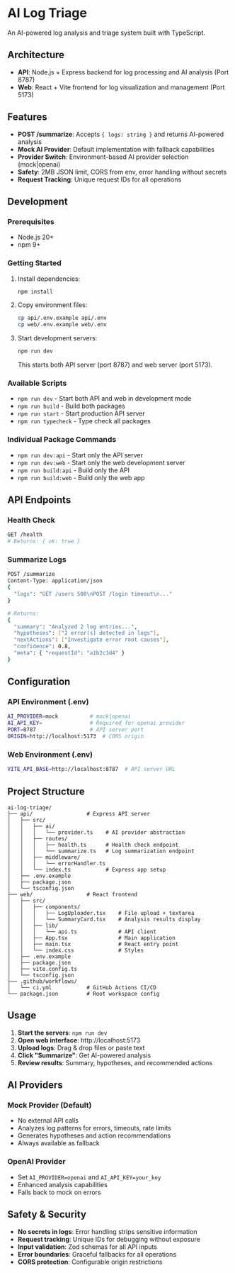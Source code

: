 # AI Log Triage

An AI-powered log analysis and triage system built with TypeScript.

## Architecture

- **API**: Node.js + Express backend for log processing and AI analysis (Port 8787)
- **Web**: React + Vite frontend for log visualization and management (Port 5173)

## Features

- **POST /summarize**: Accepts `{ logs: string }` and returns AI-powered analysis
- **Mock AI Provider**: Default implementation with fallback capabilities
- **Provider Switch**: Environment-based AI provider selection (mock|openai)
- **Safety**: 2MB JSON limit, CORS from env, error handling without secrets
- **Request Tracking**: Unique request IDs for all operations

## Development

### Prerequisites

- Node.js 20+
- npm 9+

### Getting Started

1. Install dependencies:

   ```bash
   npm install
   ```

2. Copy environment files:

   ```bash
   cp api/.env.example api/.env
   cp web/.env.example web/.env
   ```

3. Start development servers:
   ```bash
   npm run dev
   ```
   This starts both API server (port 8787) and web server (port 5173).

### Available Scripts

- `npm run dev` - Start both API and web in development mode
- `npm run build` - Build both packages
- `npm run start` - Start production API server
- `npm run typecheck` - Type check all packages

### Individual Package Commands

- `npm run dev:api` - Start only the API server
- `npm run dev:web` - Start only the web development server
- `npm run build:api` - Build only the API
- `npm run build:web` - Build only the web app

## API Endpoints

### Health Check

```bash
GET /health
# Returns: { ok: true }
```

### Summarize Logs

```bash
POST /summarize
Content-Type: application/json
{
  "logs": "GET /users 500\nPOST /login timeout\n..."
}

# Returns:
{
  "summary": "Analyzed 2 log entries...",
  "hypotheses": ["2 error(s) detected in logs"],
  "nextActions": ["Investigate error root causes"],
  "confidence": 0.8,
  "meta": { "requestId": "a1b2c3d4" }
}
```

## Configuration

### API Environment (.env)

```bash
AI_PROVIDER=mock          # mock|openai
AI_API_KEY=               # Required for openai provider
PORT=8787                 # API server port
ORIGIN=http://localhost:5173  # CORS origin
```

### Web Environment (.env)

```bash
VITE_API_BASE=http://localhost:8787  # API server URL
```

## Project Structure

```
ai-log-triage/
├── api/                 # Express API server
│   ├── src/
│   │   ├── ai/
│   │   │   └── provider.ts    # AI provider abstraction
│   │   ├── routes/
│   │   │   ├── health.ts      # Health check endpoint
│   │   │   └── summarize.ts   # Log summarization endpoint
│   │   ├── middleware/
│   │   │   └── errorHandler.ts
│   │   └── index.ts           # Express app setup
│   ├── .env.example
│   ├── package.json
│   └── tsconfig.json
├── web/                 # React frontend
│   ├── src/
│   │   ├── components/
│   │   │   ├── LogUploader.tsx    # File upload + textarea
│   │   │   └── SummaryCard.tsx    # Analysis results display
│   │   ├── lib/
│   │   │   └── api.ts             # API client
│   │   ├── App.tsx                # Main application
│   │   ├── main.tsx               # React entry point
│   │   └── index.css              # Styles
│   ├── .env.example
│   ├── package.json
│   ├── vite.config.ts
│   └── tsconfig.json
├── .github/workflows/
│   └── ci.yml           # GitHub Actions CI/CD
└── package.json         # Root workspace config
```

## Usage

1. **Start the servers**: `npm run dev`
2. **Open web interface**: http://localhost:5173
3. **Upload logs**: Drag & drop files or paste text
4. **Click "Summarize"**: Get AI-powered analysis
5. **Review results**: Summary, hypotheses, and recommended actions

## AI Providers

### Mock Provider (Default)

- No external API calls
- Analyzes log patterns for errors, timeouts, rate limits
- Generates hypotheses and action recommendations
- Always available as fallback

### OpenAI Provider

- Set `AI_PROVIDER=openai` and `AI_API_KEY=your_key`
- Enhanced analysis capabilities
- Falls back to mock on errors

## Safety & Security

- **No secrets in logs**: Error handling strips sensitive information
- **Request tracking**: Unique IDs for debugging without exposure
- **Input validation**: Zod schemas for all API inputs
- **Error boundaries**: Graceful fallbacks for all operations
- **CORS protection**: Configurable origin restrictions
